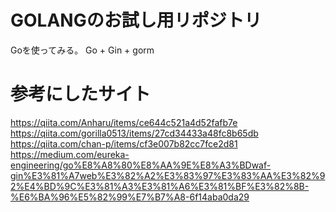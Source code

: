 # GOLANGのお試し用リポジトリ
Goを使ってみる。
Go + Gin + gorm 

# 参考にしたサイト
https://qiita.com/Anharu/items/ce644c521a4d52fafb7e
https://qiita.com/gorilla0513/items/27cd34433a48fc8b65db
https://qiita.com/chan-p/items/cf3e007b82cc7fce2d81
https://medium.com/eureka-engineering/go%E8%A8%80%E8%AA%9E%E8%A3%BDwaf-gin%E3%81%A7web%E3%82%A2%E3%83%97%E3%83%AA%E3%82%92%E4%BD%9C%E3%81%A3%E3%81%A6%E3%81%BF%E3%82%8B-%E6%BA%96%E5%82%99%E7%B7%A8-6f14aba0da29

